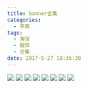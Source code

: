 ```yaml
---
title: banner合集
categories:
  - 平面
tags:
  - 淘宝
  - 服饰
  - 合集
date: 2017-5-27 18:36:20
---
```

<image src="http://wx2.sinaimg.cn/large/005YECPzly1flmkz012ncj30ol079agb.jpg" />

<image src="http://wx3.sinaimg.cn/large/005YECPzly1flmkyzd3dij30rp0adqjy.jpg" />

<image src="http://wx2.sinaimg.cn/large/005YECPzly1flmkxvrxpej30ro097h09.jpg" />

<image src="http://wx3.sinaimg.cn/large/005YECPzly1flmonfp6h9j31a70h3gw9.jpg" />

<image src="http://wx4.sinaimg.cn/large/005YECPzly1flmkxecmlrj30rs0997ag.jpg" />

<image src="http://wx2.sinaimg.cn/large/005YECPzly1flmonrafj2j31130a0do7.jpg" />

<image src="http://wx2.sinaimg.cn/large/005YECPzly1flmonx52fjj31ha0grtlu.jpg" />

<image src="http://wx3.sinaimg.cn/large/005YECPzly1flmoo0ybfgj30jg08cn17.jpg" />